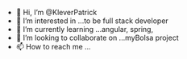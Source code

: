 - 👋 Hi, I’m @KleverPatrick
- 👀 I’m interested in ...to be full stack developer
- 🌱 I’m currently learning ...angular, spring, 
- 💞️ I’m looking to collaborate on ...myBolsa project
- 📫 How to reach me ...

<!---
KleverPatrick/KleverPatrick is a ✨ special ✨ repository because its `README.md` (this file) appears on your GitHub profile.
You can click the Preview link to take a look at your changes.
--->
